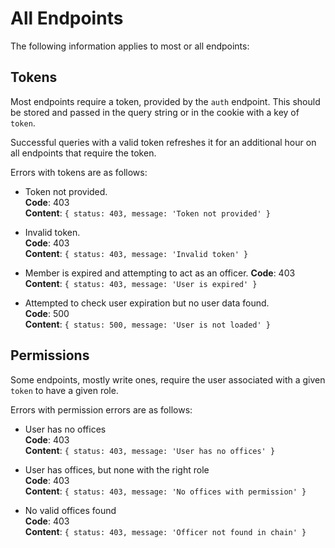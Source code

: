 # All Endpoints
The following information applies to most or all endpoints:

## Tokens
Most endpoints require a token, provided by the `auth` endpoint. This should be stored and passed in the query string or in the cookie with a key of `token`.

Successful queries with a valid token refreshes it for an additional hour on all endpoints that require the token.

Errors with tokens are as follows:

* Token not provided.<br>
  __Code__: 403<br>
  __Content__: `{ status: 403, message: 'Token not provided' }`

* Invalid token.<br>
  __Code__: 403<br>
  __Content__: `{ status: 403, message: 'Invalid token' }`

* Member is expired and attempting to act as an officer.
  __Code__: 403<br>
  __Content__: `{ status: 403, message: 'User is expired' }`

* Attempted to check user expiration but no user data found.<br>
  __Code__: 500<br>
  __Content__: `{ status: 500, message: 'User is not loaded' }`

## Permissions
Some endpoints, mostly write ones, require the user associated with a given `token` to have a given role.

Errors with permission errors are as follows:

* User has no offices<br>
  __Code__: 403<br>
  __Content__: `{ status: 403, message: 'User has no offices' }`

* User has offices, but none with the right role<br>
__Code__: 403<br>
__Content__: `{ status: 403, message: 'No offices with permission' }`

* No valid offices found<br>
  __Code__: 403<br>
  __Content__: `{ status: 403, message: 'Officer not found in chain' }`
